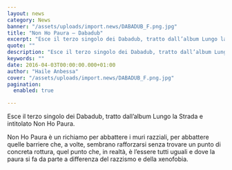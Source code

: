 ```yaml
---
layout: news
category: News
banner: "/assets/uploads/import.news/DABADUB_F.png.jpg"
title: "Non Ho Paura – Dabadub"
excerpt: "Esce il terzo singolo dei Dabadub, tratto dall’album Lungo la Strada e intitolato Non Ho Paura. Non Ho Paura è un richiamo per abbattere i muri razziali, per abbattere quelle barriere che, a volte, sembrano rafforzarsi senza trovare un punto di concreta rottura, quel punto che, in realtà, è l’essere tutti uguali e dove la [&hellip"
quote: ""
description: "Esce il terzo singolo dei Dabadub, tratto dall’album Lungo la Strada e intitolato Non Ho Paura. Non Ho Paura è un richiamo per abbattere i muri razziali, per abbattere quelle barriere che, a volte, sembrano rafforzarsi senza trovare un punto di concreta rottura, quel punto che, in realtà, è l’essere tutti uguali e dove la [&hellip"
keywords: ""
date: 2016-04-03T00:00:00.000+01:00
author: "Haile Anbessa"
cover: "/assets/uploads/import.news/DABADUB_F.png.jpg"
pagination:
  enabled: true

---
```


  
Esce il terzo singolo dei Dabadub, tratto dall’album Lungo la Strada e intitolato Non Ho Paura.

Non Ho Paura è un richiamo per abbattere i muri razziali, per abbattere quelle barriere che, a volte, sembrano rafforzarsi senza trovare un punto di concreta rottura, quel punto che, in realtà, è l’essere tutti uguali e dove la paura si fa da parte a differenza del razzismo e della xenofobia.